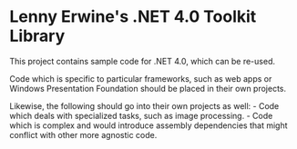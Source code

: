 Lenny Erwine's .NET 4.0 Toolkit Library
==========
This project contains sample code for .NET 4.0, which can be re-used.

Code which is specific to particular frameworks, such as web apps or Windows Presentation Foundation should be placed in their own projects.

Likewise, the following should go into their own projects as well:
	- Code which deals with specialized tasks, such as image processing.
	- Code which is complex and would introduce assembly dependencies that might conflict with other more agnostic code.
